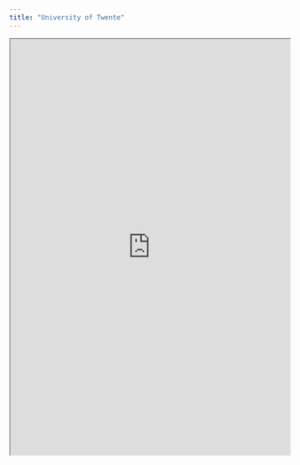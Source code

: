 ```yaml
---
title: "University of Twente"
---
```



<iframe height="750" width="100%" src="https://ewelton.github.io/ktest/wiki.html#University%20of%20Twente"></iframe>
